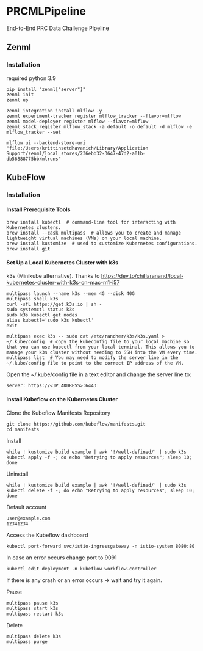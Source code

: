 # PRCMLPipeline
End-to-End PRC Data Challenge Pipeline
## Zenml
### Installation
required python 3.9
```
pip install "zenml["server"]"
zenml init
zenml up
```
```angular2html
zenml integration install mlflow -y
zenml experiment-tracker register mlflow_tracker --flavor=mlflow
zenml model-deployer register mlflow --flavor=mlflow
zenml stack register mlflow_stack -a default -o default -d mlflow -e mlflow_tracker --set
```
```angular2html
mlflow ui --backend-store-uri "file:/Users/krittinsetdhavanich/Library/Application Support/zenml/local_stores/236ebb32-3647-47d2-a01b-db56888775bb/mlruns"
```

## KubeFlow
### Installation
#### Install Prerequisite Tools
```angular2html
brew install kubectl  # command-line tool for interacting with Kubernetes clusters.
brew install --cask multipass  # allows you to create and manage lightweight virtual machines (VMs) on your local machine.
brew install kustomize  # used to customize Kubernetes configurations.
brew install git
```
#### Set Up a Local Kubernetes Cluster with k3s
k3s (Minikube alternative). Thanks to https://dev.to/chillaranand/local-kubernetes-cluster-with-k3s-on-mac-m1-i57
```angular2html
multipass launch --name k3s --mem 4G --disk 40G
multipass shell k3s
curl -sfL https://get.k3s.io | sh -
sudo systemctl status k3s
sudo k3s kubectl get nodes
alias kubectl='sudo k3s kubectl'
exit
```
```angular2html
multipass exec k3s -- sudo cat /etc/rancher/k3s/k3s.yaml > ~/.kube/config  # copy the kubeconfig file to your local machine so that you can use kubectl from your local terminal. This allows you to manage your k3s cluster without needing to SSH into the VM every time.
multipass list  # You may need to modify the server line in the ~/.kube/config file to point to the correct IP address of the VM.
```
Open the ~/.kube/config file in a text editor and change the server line to:
```angular2html
server: https://<IP_ADDRESS>:6443
```
#### Install Kubeflow on the Kubernetes Cluster
Clone the Kubeflow Manifests Repository
```angular2html
git clone https://github.com/kubeflow/manifests.git
cd manifests
```
Install
```
while ! kustomize build example | awk '!/well-defined/' | sudo k3s kubectl apply -f -; do echo "Retrying to apply resources"; sleep 10; done

```
Uninstall
```
while ! kustomize build example | awk '!/well-defined/' | sudo k3s kubectl delete -f -; do echo "Retrying to apply resources"; sleep 10; done
```
Default account
```
user@example.com
12341234
```

Access the Kubeflow dashboard
```angular2html
kubectl port-forward svc/istio-ingressgateway -n istio-system 8080:80
```
In case an error occurs change port to 9091
```angular2html
kubectl edit deployment -n kubeflow workflow-controller
```
If there is any crash or an error occurs -> wait and try it again.

Pause
```angular2html
multipass pause k3s
multipass start k3s
multipass restart k3s
```

Delete
```angular2html
multipass delete k3s
multipass purge
```